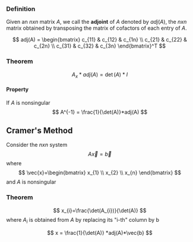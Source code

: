### Definition
Given an $nxn$ matrix $A$, we call the **adjoint** of $A$ denoted by $adj(A)$, the $nxn$ matrix obtained by transposing the matrix of cofactors of each entry of $A$.

$$
adj(A) = \begin{bmatrix}
c_{11} & c_{12} & c_{1n} \\
c_{21} & c_{22} & c_{2n} \\
c_{31} & c_{32} & c_{3n}
\end{bmatrix}^T
$$
### Theorem
$$
A_{x}*adj(A) = \det(A)*I
$$
#### Property
If $A$ is nonsingular
$$
A^{-1} = \frac{1}{\det(A)}*adj(A)
$$
## Cramer's Method
Consider the $nxn$ system
$$
A\vec{x}=\vec{b}
$$
where $$
\vec{x}=\begin{bmatrix}
x_{1} \\
x_{2} \\
x_{n}
\end{bmatrix}
$$
and $A$ is nonsingular

### Theorem
$$
x_{i}=\frac{\det(A_{i})}{\det(A)}
$$
where $A_{i}$ is obtained from $A$ by replacing its "i-th" column by b

$$
x = \frac{1}{\det(A)} *adj(A)*\vec{b}
$$

